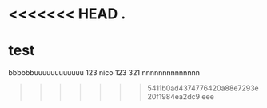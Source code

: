 <<<<<<< HEAD
.
=======
# test

bbbbbbuuuuuuuuuuuu
123
nico
123
321
nnnnnnnnnnnnnn
>>>>>>> 5411b0ad4374776420a88e7293e20f1984ea2dc9
eee
